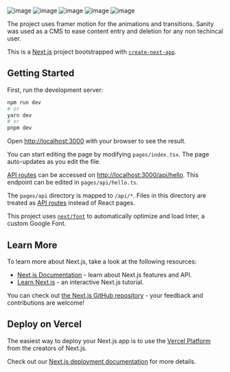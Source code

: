 ![image](https://user-images.githubusercontent.com/67921054/236687581-1af977ff-72df-4cd1-a5f9-48e6bc57de01.png)
![image](https://user-images.githubusercontent.com/67921054/236687598-a20d6425-bc58-427c-af26-6a0c6ce0c218.png)
![image](https://user-images.githubusercontent.com/67921054/236687614-c2123173-cca6-4f40-b265-e3c920ea6c77.png)
![image](https://user-images.githubusercontent.com/67921054/236687620-269d15aa-1eed-4844-8e34-2c8e913059a3.png)
![image](https://user-images.githubusercontent.com/67921054/236687651-fe6b0d1a-f03a-43ef-968e-c7e861676c17.png)

The project uses framer motion for the animations and transitions. Sanity was used as a CMS to ease content entry and deletion for any non techincal user.

This is a [Next.js](https://nextjs.org/) project bootstrapped with [`create-next-app`](https://github.com/vercel/next.js/tree/canary/packages/create-next-app).

## Getting Started

First, run the development server:

```bash
npm run dev
# or
yarn dev
# or
pnpm dev
```

Open [http://localhost:3000](http://localhost:3000) with your browser to see the result.

You can start editing the page by modifying `pages/index.tsx`. The page auto-updates as you edit the file.

[API routes](https://nextjs.org/docs/api-routes/introduction) can be accessed on [http://localhost:3000/api/hello](http://localhost:3000/api/hello). This endpoint can be edited in `pages/api/hello.ts`.

The `pages/api` directory is mapped to `/api/*`. Files in this directory are treated as [API routes](https://nextjs.org/docs/api-routes/introduction) instead of React pages.

This project uses [`next/font`](https://nextjs.org/docs/basic-features/font-optimization) to automatically optimize and load Inter, a custom Google Font.

## Learn More

To learn more about Next.js, take a look at the following resources:

- [Next.js Documentation](https://nextjs.org/docs) - learn about Next.js features and API.
- [Learn Next.js](https://nextjs.org/learn) - an interactive Next.js tutorial.

You can check out [the Next.js GitHub repository](https://github.com/vercel/next.js/) - your feedback and contributions are welcome!

## Deploy on Vercel

The easiest way to deploy your Next.js app is to use the [Vercel Platform](https://vercel.com/new?utm_medium=default-template&filter=next.js&utm_source=create-next-app&utm_campaign=create-next-app-readme) from the creators of Next.js.

Check out our [Next.js deployment documentation](https://nextjs.org/docs/deployment) for more details.
